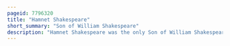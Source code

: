 ```yaml
---
pageid: 7796320
title: "Hamnet Shakespeare"
short_summary: "Son of William Shakespeare"
description: "Hamnet Shakespeare was the only Son of William Shakespeare and anne Hathaway and the Brother of Judith Shakespeare. He died at the Age of 11. Some shakespearean Scholars speculate on the Relationship between Hamnet and his Father's later Play Hamlet as well as possible Connections between Hamnet's Death and the Writings of king John Romeo and Julie."
---
```

